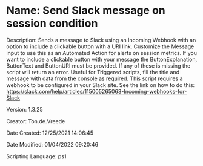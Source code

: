 ﻿# Name: Send Slack message on session condition

Description: Sends a message to Slack using an Incoming Webhook with an option to include a clickable button with a URI link. Customize the Message input to use this as an Automated Action for alerts on session metrics.
If you want to include a clickable button with your message the ButtonExplanation, ButtonText and ButtonURI must be provided. If any of these is missing the script will return an error.
Useful for Triggered scripts, fill the title and message with data from the console as required.
This script requires a webhook to be configured in your Slack site. See the link on how to do this: https://slack.com/help/articles/115005265063-Incoming-webhooks-for-Slack

Version: 1.3.25

Creator: Ton.de.Vreede

Date Created: 12/25/2021 14:06:45

Date Modified: 01/04/2022 09:20:46

Scripting Language: ps1

